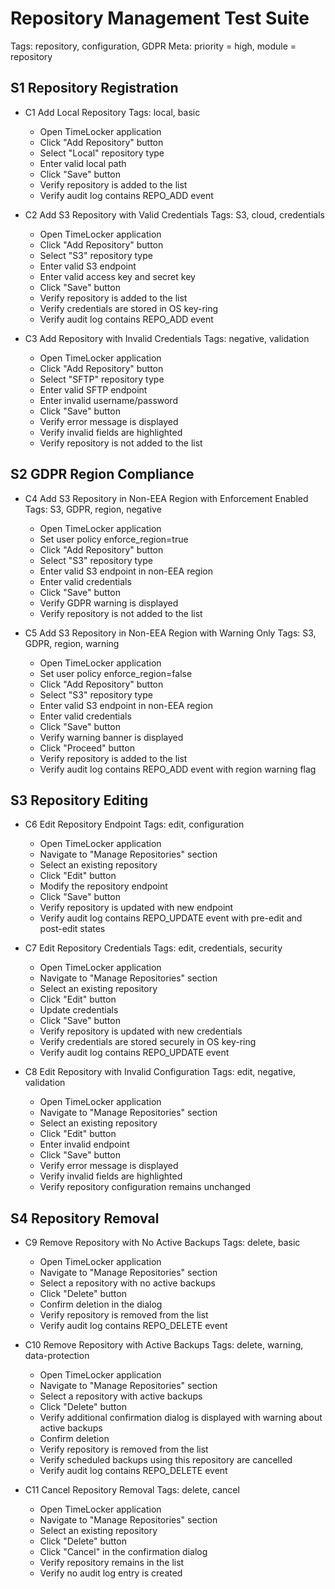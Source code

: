 # Repository Management Test Suite
Tags: repository, configuration, GDPR
Meta: priority = high, module = repository

## S1 Repository Registration
* C1 Add Local Repository
Tags: local, basic
    * Open TimeLocker application
    * Click "Add Repository" button
    * Select "Local" repository type
    * Enter valid local path
    * Click "Save" button
    * Verify repository is added to the list
    * Verify audit log contains REPO_ADD event

* C2 Add S3 Repository with Valid Credentials
Tags: S3, cloud, credentials
    * Open TimeLocker application
    * Click "Add Repository" button
    * Select "S3" repository type
    * Enter valid S3 endpoint
    * Enter valid access key and secret key
    * Click "Save" button
    * Verify repository is added to the list
    * Verify credentials are stored in OS key-ring
    * Verify audit log contains REPO_ADD event

* C3 Add Repository with Invalid Credentials
Tags: negative, validation
    * Open TimeLocker application
    * Click "Add Repository" button
    * Select "SFTP" repository type
    * Enter valid SFTP endpoint
    * Enter invalid username/password
    * Click "Save" button
    * Verify error message is displayed
    * Verify invalid fields are highlighted
    * Verify repository is not added to the list

## S2 GDPR Region Compliance
* C4 Add S3 Repository in Non-EEA Region with Enforcement Enabled
Tags: S3, GDPR, region, negative
    * Open TimeLocker application
    * Set user policy enforce_region=true
    * Click "Add Repository" button
    * Select "S3" repository type
    * Enter valid S3 endpoint in non-EEA region
    * Enter valid credentials
    * Click "Save" button
    * Verify GDPR warning is displayed
    * Verify repository is not added to the list

* C5 Add S3 Repository in Non-EEA Region with Warning Only
Tags: S3, GDPR, region, warning
    * Open TimeLocker application
    * Set user policy enforce_region=false
    * Click "Add Repository" button
    * Select "S3" repository type
    * Enter valid S3 endpoint in non-EEA region
    * Enter valid credentials
    * Click "Save" button
    * Verify warning banner is displayed
    * Click "Proceed" button
    * Verify repository is added to the list
    * Verify audit log contains REPO_ADD event with region warning flag

## S3 Repository Editing
* C6 Edit Repository Endpoint
Tags: edit, configuration
    * Open TimeLocker application
    * Navigate to "Manage Repositories" section
    * Select an existing repository
    * Click "Edit" button
    * Modify the repository endpoint
    * Click "Save" button
    * Verify repository is updated with new endpoint
    * Verify audit log contains REPO_UPDATE event with pre-edit and post-edit states

* C7 Edit Repository Credentials
Tags: edit, credentials, security
    * Open TimeLocker application
    * Navigate to "Manage Repositories" section
    * Select an existing repository
    * Click "Edit" button
    * Update credentials
    * Click "Save" button
    * Verify repository is updated with new credentials
    * Verify credentials are stored securely in OS key-ring
    * Verify audit log contains REPO_UPDATE event

* C8 Edit Repository with Invalid Configuration
Tags: edit, negative, validation
    * Open TimeLocker application
    * Navigate to "Manage Repositories" section
    * Select an existing repository
    * Click "Edit" button
    * Enter invalid endpoint
    * Click "Save" button
    * Verify error message is displayed
    * Verify invalid fields are highlighted
    * Verify repository configuration remains unchanged

## S4 Repository Removal
* C9 Remove Repository with No Active Backups
Tags: delete, basic
    * Open TimeLocker application
    * Navigate to "Manage Repositories" section
    * Select a repository with no active backups
    * Click "Delete" button
    * Confirm deletion in the dialog
    * Verify repository is removed from the list
    * Verify audit log contains REPO_DELETE event

* C10 Remove Repository with Active Backups
Tags: delete, warning, data-protection
    * Open TimeLocker application
    * Navigate to "Manage Repositories" section
    * Select a repository with active backups
    * Click "Delete" button
    * Verify additional confirmation dialog is displayed with warning about active backups
    * Confirm deletion
    * Verify repository is removed from the list
    * Verify scheduled backups using this repository are cancelled
    * Verify audit log contains REPO_DELETE event

* C11 Cancel Repository Removal
Tags: delete, cancel
    * Open TimeLocker application
    * Navigate to "Manage Repositories" section
    * Select an existing repository
    * Click "Delete" button
    * Click "Cancel" in the confirmation dialog
    * Verify repository remains in the list
    * Verify no audit log entry is created
